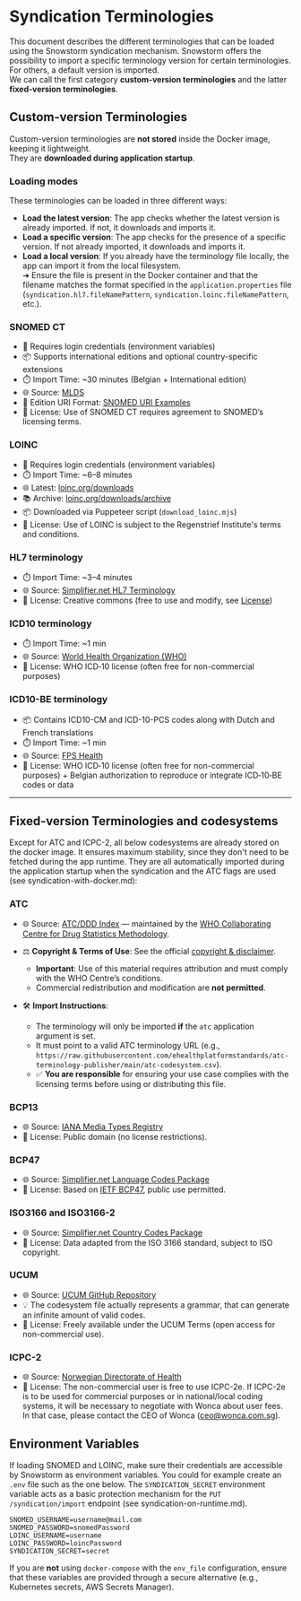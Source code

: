 # Syndication Terminologies

This document describes the different terminologies that can be loaded using the Snowstorm syndication mechanism.
Snowstorm offers the possibility to import a specific terminology version for certain terminologies. For others, a default version is imported.  
We can call the first category **custom-version terminologies** and the latter **fixed-version terminologies**.

## Custom-version Terminologies

Custom-version terminologies are **not stored** inside the Docker image, keeping it lightweight.  
They are **downloaded during application startup**.

### Loading modes
These terminologies can be loaded in three different ways:

- **Load the latest version**: The app checks whether the latest version is already imported. If not, it downloads and imports it.
- **Load a specific version**: The app checks for the presence of a specific version. If not already imported, it downloads and imports it.
- **Load a local version**: If you already have the terminology file locally, the app can import it from the local filesystem.  
  ➔ Ensure the file is present in the Docker container and that the filename matches the format specified in the `application.properties` file (`syndication.hl7.fileNamePattern`, `syndication.loinc.fileNamePattern`, etc.).

### SNOMED CT

- 🔐 Requires login credentials (environment variables)
- 📦 Supports international editions and optional country-specific extensions
- ⏱️ Import Time: ~30 minutes (Belgian + International edition)
- 🌐 Source: [MLDS](https://mlds.ihtsdotools.org/#/viewReleases)
- 🔗 Edition URI Format: [SNOMED URI Examples](https://confluence.ihtsdotools.org/display/DOCEXTPG/4.4.2+Edition+URI+Examples)
- 📜 License: Use of SNOMED CT requires agreement to SNOMED’s licensing terms.

### LOINC

- 🔐 Requires login credentials (environment variables)
- ⏱️ Import Time: ~6–8 minutes
- 🌐 Latest: [loinc.org/downloads](https://loinc.org/downloads/)
- 📚 Archive: [loinc.org/downloads/archive](https://loinc.org/downloads/archive/)
- 📦 Downloaded via Puppeteer script (`download_loinc.mjs`)
- 📜 License: Use of LOINC is subject to the Regenstrief Institute's terms and conditions.

### HL7 terminology

- ⏱️ Import Time: ~3–4 minutes
- 🌐 Source: [Simplifier.net HL7 Terminology](https://simplifier.net/packages/hl7.terminology)
- 📜 License: Creative commons (free to use and modify, see [License](https://terminology.hl7.org/license.html))

### ICD10 terminology
- ⏱️ Import Time: ~1 min
- 🌐 Source: [World Health Organization (WHO)](https://icdcdn.who.int/icd10/index.html)
- 📜 License: WHO ICD‑10 license (often free for non-commercial purposes)

### ICD10-BE terminology
- 📦 Contains ICD10-CM and ICD-10-PCS codes along with Dutch and French translations
- ⏱️ Import Time: ~1 min
- 🌐 Source: [FPS Health](https://www.health.belgium.be/fr/sante/organisation-des-soins-de-sante/hopitaux/systemes-denregistrement/icd-10-be/publications#reflist)
- 📜 License: WHO ICD‑10 license (often free for non-commercial purposes) + Belgian authorization to reproduce or integrate ICD‑10‑BE codes or data
---

## Fixed-version Terminologies and codesystems
Except for ATC and ICPC-2, all below codesystems are already stored on the docker image. 
It ensures maximum stability, since they don't need to be fetched during the app runtime.
They are all automatically imported during the application startup when the syndication and the ATC flags are used (see syndication-with-docker.md):

### ATC

* 🌐 Source: [ATC/DDD Index](https://atcddd.fhi.no/) — maintained by the [WHO Collaborating Centre for Drug Statistics Methodology](https://www.fhi.no/en/hn/atcddd/).
* ⚖️ **Copyright & Terms of Use**: See the official [copyright & disclaimer](https://atcddd.fhi.no/copyright_disclaimer/).
  * **Important**: Use of this material requires attribution and must comply with the WHO Centre’s conditions.
  * Commercial redistribution and modification are **not permitted**.
* 🛠 **Import Instructions**:

  * The terminology will only be imported **if** the `atc` application argument is set.
  * It must point to a valid ATC terminology URL (e.g., `https://raw.githubusercontent.com/ehealthplatformstandards/atc-terminology-publisher/main/atc-codesystem.csv`).
  * ✅ **You are responsible** for ensuring your use case complies with the licensing terms before using or distributing this file.


### BCP13

- 🌐 Source: [IANA Media Types Registry](https://www.iana.org/assignments/media-types/media-types.xhtml)
- 📜 License: Public domain (no license restrictions).

### BCP47

- 🌐 Source: [Simplifier.net Language Codes Package](https://simplifier.net/packages)
- 📜 License: Based on [IETF BCP47](https://tools.ietf.org/html/bcp47), public use permitted.

### ISO3166 and ISO3166-2

- 🌐 Source: [Simplifier.net Country Codes Package](https://simplifier.net/packages)
- 📜 License: Data adapted from the ISO 3166 standard, subject to ISO copyright.

### UCUM

- 🌐 Source: [UCUM GitHub Repository](https://github.com/ucum-org/ucum)
- 💡 The codesystem file actually represents a grammar, that can generate an infinite amount of valid codes.  
- 📜 License: Freely available under the UCUM Terms (open access for non-commercial use).

### ICPC-2

- 🌐 Source: [Norwegian Directorate of Health](https://www.helsedirektoratet.no/digitalisering-og-e-helse/helsefaglige-kodeverk/icpc/icpc-2e--english-version)
- 📜 License: The non-commercial user is free to use ICPC-2e. If ICPC-2e is to be used for commercial purposes or in national/local coding systems, it will be necessary to negotiate with Wonca about user fees. In that case, please contact the CEO of Wonca (ceo@wonca.com.sg).

## Environment Variables
If loading SNOMED and LOINC, make sure their credentials are accessible by Snowstorm as environment variables.
You could for example create an `.env` file such as the one below.
The `SYNDICATION_SECRET` environment variable acts as a basic protection mechanism for the `PUT /syndication/import` endpoint (see syndication-on-runtime.md).

```env
SNOMED_USERNAME=username@mail.com
SNOMED_PASSWORD=snomedPassword
LOINC_USERNAME=username
LOINC_PASSWORD=loincPassword
SYNDICATION_SECRET=secret
```

If you are **not** using `docker-compose` with the `env_file` configuration, ensure that these variables are provided through a secure alternative (e.g., Kubernetes secrets, AWS Secrets Manager).
